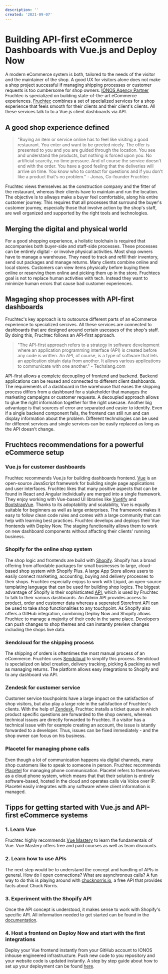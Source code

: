 ```yaml
---
description: ''
created: '2021-09-07'
---
```


# Building API-first eCommerce Dashboards with Vue.js and Deploy Now

A modern eCommerce system is both, tailored to the needs of the visitor and the maintainer of the shop. A good UX for visitors alone does not make a shop project successful if managing shipping processes or customer requests is too cumbersome for shop owners. [IONOS Agency Partner](https://www.ionos.com/agency-partner) Fruchtec is specialized on building state-of-the-art eCommerce experiences. [Fruchtec](https://www.fruchtec.de/) combines a set of specialized services for a shop experience that feels smooth for their clients and their client's clients. All these services talk to to a Vue.js client dashboards via API. 

## A good shop experience defined

> "Buying an item or service online has to feel like visiting a good restaurant. You enter and want to be greeted nicely. The offer is presented to you and you are guided through the location. You see and understand the products, but nothing is forced upon you. No artificial scarcity, no time pressure. And of course the service doesn't end with the order. You have a good feeling that the deliveries will arrive on time. You know who to contact for questions and if you don't like a product that's no problem." - Jonas, Co-founder Fruchtec

Fruchtec views themselves as the construction company and the fitter of the restaurant, whereas their clients have to maintain and run the location. The objective is to allways make a buyer feel comfortable, along his entire customer journey. This requires that all processes that surround the buyer's customer journey, especially those that involve action by the shop's staff, are well organized and supported by the right tools and technologies. 

## Merging the digital and physical world

For a good shopping experience, a holistic toolchain is required that accompanies both buyer-side and staff-side processes. These processes can be entirely digital - or involve physical activities. Most shop owners have to manage a warehouse. They need to track and refill their inventory, send out packages and manage returns. Many clients combine online and local stores. Customers can view items physically before buying them online or reserving them online and picking them up in the store. Fruchtecs goal is not to replace human activities with tech. Instead they want to minimize human errors that cause bad customer experiences.

## Magaging shop processes with API-first dashboards

Fruchtec's key approach is to outsource different parts of an eCommerce experience to specialized sercives. All these services are connected to dashboards that are designed around certain usecases of the shop's staff. By doing this, Fruchtec follows an API-first approach. 

> "The API-first approach refers to a strategy in software development where an application programming interface (API) is created before any code is written. An API, of course, is a type of software that lets an application obtain data from another. It allows various applications to communicate with one another." - Techslang.com

API-first allows a complete decoupling of frontend and backend. Backend applications can be reused and connected to different client dashboards. The requirements of a dashboard in the warehouse that eases the shipping process differs from a dashboard for a stakeholder that manages the marketing campaigns or customer requests. A decoupled approach allows to glue the right information together for the right usecase. Another big advantage is that sources of error are separated and easier to identify. Even if a single backend component fails, the frontend can still run and can display information about the problem. Different technologies can be used for different services and single services can be easily replaced as long as the API doesn't change.

## Fruchtecs recommendations for a powerful eCommerce setup 

### Vue.js for customer dashboards

Fruchtec recommends Vue.js for building dashboards frontend. [Vue](https://vuejs.org/) is an open-source JavaScript framework for building single page applications and user interfaces. Fruchtec likes that many positive aspects that can be found in React and Angular individually are merged into a single framework. They enjoy working with Vue-based UI libraries like [Vuetify](https://vuetifyjs.com/en/) and [BootstrapVue](https://bootstrap-vue.org/). Thanks to its adoptability and scalability, Vue is equally suitable for beginners as well as large enterprises. The framework makes it easy to follow clean code rules and comes with a large community that can help with learning best practices. Fruchtec develops and deploys their Vue frontends with Deploy Now. The staging functionality allows them to work on new dashboard components without affacting their clients' running business. 

### Shopify for the online shop system

The shop logic and frontends are build with [Shopify](https://www.shopify.com/). Shopify has a broad offering from affordable packages for small businesses to large, cloud-based shop system with Shopify Plus. A large App Store allows users to easily connect marketing, accounting, buying and delivery processes to their shops. Fruchtec especially enjoys to work with Liquid, an open-source templating language that can be used for building shop logics. The biggest advantage of Shopify is their sophisticated [API](https://shopify.dev/api), which is used by Fruchtec to talk to their various dashboards. An Admin API provides access to product, order and customer data whereas a seperated Storefront API can be used to take shop functionalities to any touchpoint. As Shopify also offers a GitHub integration, combining Deploy Now and Shopify allows Fruchtec to manage a majority of their code in the same place. Developers can push changes to shop themes and can instantly preview changes including the shops live data.

### Sendcloud for the shipping process

The shipping of orders is oftentimes the most manual process of an eCommerce. Fruchtec uses [Sendcloud](https://www.sendcloud.com/) to simplify this process. Sendcloud is specialized on label creation, delivery tracking, picking & packing as well as managing returns. The platform allows easy integrations to Shopify and to any dashboard via API.

### Zendesk for customer service

Customer service touchpoints have a large impact on the satisfaction of shop visitors, but also play a large role in the satisfaction of Fruchtec's clients. With the help of [Zendesk](https://www.zendesk.com/), Fruchtec installs a ticket queue in which product specific questions are forwarded to the shop owners, whereas technical issues are directly forwarded to Fruchtec. If a visitor has a technical issue with for example creating an account, the issue is istantly forwarded to a developer. Thus, issues can be fixed immediately - and the shop owner can focus on his business. 

### Placetel for managing phone calls

Even though a lot of communication happens via digital channels, many shop customers like to speak to someone in person. Fruchtec recommends [Placetel](https://www.placetel.com/gb) for managing phone communication. Placetel refers to themselves as a cloud phone system, which means that that their solution is entirely software-based, hosted in the cloud and operates calls via Voice over IP. Placetel easily integrates with any software where client information is managed.

## Tipps for getting started with Vue.js and API-first eCommerce systems

### 1. Learn Vue
Fruchtec highly recommends [Vue Mastery](https://www.vuemastery.com/) to learn the fundamentals of Vue. Vue Mastery offers free and paid courses as well as team discounts.
### 2. Learn how to use APIs
The next step would be to understand the concept and handling of APIs in general. How do I open connections? What are asynchronous calls? A fun way to do this is playing around with [chucknorris.io](https://api.chucknorris.io/), a free API that provides facts about Chuck Norris.
### 3. Experiment with the Shopify API
Once the API concept is understood, it makes sense to work with Shopify's specific API. All information needed to get started can be found in the [documentation](https://shopify.dev/api). 
### 4. Host a frontend on Deploy Now and start with the first integrations
Deploy your Vue frontend instantly from your GitHub account to IONOS inhouse engineered infrastructure. Push new code to you repository and your website code is updated instantly. A step by step guide about how to set up your deployment can be found [here](https://docs.ionos.space/docs/). 
